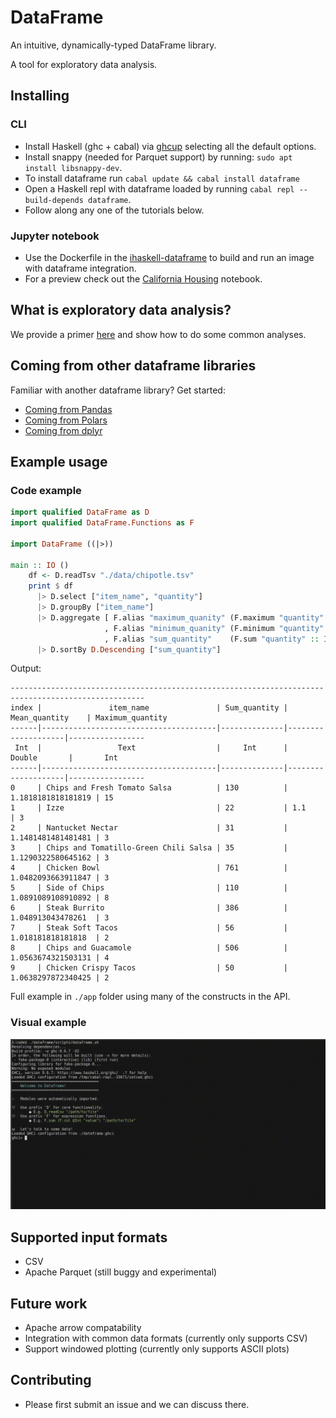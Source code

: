 # DataFrame

An intuitive, dynamically-typed DataFrame library.

A tool for exploratory data analysis.

## Installing

### CLI
* Install Haskell (ghc + cabal) via [ghcup](https://www.haskell.org/ghcup/install/) selecting all the default options.
* Install snappy (needed for Parquet support) by running: `sudo apt install libsnappy-dev`.
* To install dataframe run `cabal update && cabal install dataframe`
* Open a Haskell repl with dataframe loaded by running `cabal repl --build-depends dataframe`.
* Follow along any one of the tutorials below.

### Jupyter notebook
* Use the Dockerfile in the [ihaskell-dataframe](https://github.com/mchav/ihaskell-dataframe) to build and run an image with dataframe integration.
* For a preview check out the [California Housing](https://github.com/mchav/dataframe/blob/main/docs/California%20Housing.ipynb) notebook.

## What is exploratory data analysis?
We provide a primer [here](https://github.com/mchav/dataframe/blob/main/docs/exploratory_data_analysis_primer.md) and show how to do some common analyses.

## Coming from other dataframe libraries
Familiar with another dataframe library? Get started:
* [Coming from Pandas](https://github.com/mchav/dataframe/blob/main/docs/coming_from_pandas.md)
* [Coming from Polars](https://github.com/mchav/dataframe/blob/main/docs/coming_from_polars.md)
* [Coming from dplyr](https://github.com/mchav/dataframe/blob/main/docs/coming_from_dplyr.md)

## Example usage

### Code example
```haskell
import qualified DataFrame as D
import qualified DataFrame.Functions as F

import DataFrame ((|>))

main :: IO ()
    df <- D.readTsv "./data/chipotle.tsv"
    print $ df
      |> D.select ["item_name", "quantity"]
      |> D.groupBy ["item_name"]
      |> D.aggregate [ F.alias "maximum_quanity" (F.maximum "quantity" :: Int)
                     , F.alias "minimum_quanity" (F.minimum "quantity" :: Int)
                     , F.alias "sum_quantity"    (F.sum "quantity" :: Int)]
      |> D.sortBy D.Descending ["sum_quantity"]
```

Output:

```
----------------------------------------------------------------------------------------------------
index |               item_name               | Sum_quantity |   Mean_quantity    | Maximum_quantity
------|---------------------------------------|--------------|--------------------|-----------------
 Int  |                 Text                  |     Int      |       Double       |       Int       
------|---------------------------------------|--------------|--------------------|-----------------
0     | Chips and Fresh Tomato Salsa          | 130          | 1.1818181818181819 | 15              
1     | Izze                                  | 22           | 1.1                | 3               
2     | Nantucket Nectar                      | 31           | 1.1481481481481481 | 3               
3     | Chips and Tomatillo-Green Chili Salsa | 35           | 1.1290322580645162 | 3               
4     | Chicken Bowl                          | 761          | 1.0482093663911847 | 3               
5     | Side of Chips                         | 110          | 1.0891089108910892 | 8               
6     | Steak Burrito                         | 386          | 1.048913043478261  | 3               
7     | Steak Soft Tacos                      | 56           | 1.018181818181818  | 2               
8     | Chips and Guacamole                   | 506          | 1.0563674321503131 | 4               
9     | Chicken Crispy Tacos                  | 50           | 1.0638297872340425 | 2
```

Full example in `./app` folder using many of the constructs in the API.

### Visual example
![Screencast of usage in GHCI](./static/example.gif)

## Supported input formats
* CSV
* Apache Parquet (still buggy and experimental)

## Future work
* Apache arrow compatability
* Integration with common data formats (currently only supports CSV)
* Support windowed plotting (currently only supports ASCII plots)

## Contributing
* Please first submit an issue and we can discuss there.
